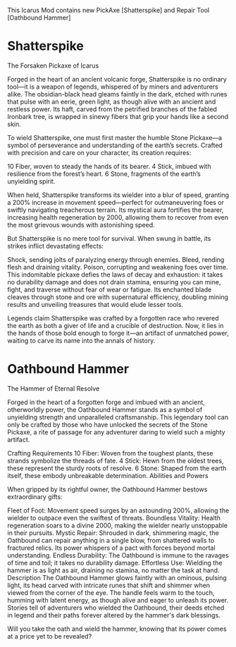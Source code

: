 This Icarus Mod contains new PickAxe [Shatterspike] and Repair Tool [Oathbound Hammer]

# Shatterspike
The Forsaken Pickaxe of Icarus

Forged in the heart of an ancient volcanic forge, Shatterspike is no ordinary tool—it is a weapon of legends, whispered of by miners and adventurers alike. The obsidian-black head gleams faintly in the dark, etched with runes that pulse with an eerie, green light, as though alive with an ancient and restless power. Its haft, carved from the petrified branches of the fabled Ironbark tree, is wrapped in sinewy fibers that grip your hands like a second skin.

To wield Shatterspike, one must first master the humble Stone Pickaxe—a symbol of perseverance and understanding of the earth’s secrets. Crafted with precision and care on your character, its creation requires:

10 Fiber, woven to steady the hands of its bearer.
4 Stick, imbued with resilience from the forest’s heart.
6 Stone, fragments of the earth’s unyielding spirit.

When held, Shatterspike transforms its wielder into a blur of speed, granting a 200% increase in movement speed—perfect for outmaneuvering foes or swiftly navigating treacherous terrain. Its mystical aura fortifies the bearer, increasing health regeneration by 2000, allowing them to recover from even the most grievous wounds with astonishing speed.

But Shatterspike is no mere tool for survival. When swung in battle, its strikes inflict devastating effects:

Shock, sending jolts of paralyzing energy through enemies.
Bleed, rending flesh and draining vitality.
Poison, corrupting and weakening foes over time.
This indomitable pickaxe defies the laws of decay and exhaustion: it takes no durability damage and does not drain stamina, ensuring you can mine, fight, and traverse without fear of wear or fatigue. Its enchanted blade cleaves through stone and ore with supernatural efficiency, doubling mining results and unveiling treasures that would elude lesser tools.

Legends claim Shatterspike was crafted by a forgotten race who revered the earth as both a giver of life and a crucible of destruction. Now, it lies in the hands of those bold enough to forge it—an artifact of unmatched power, waiting to carve its name into the annals of history.


# Oathbound Hammer
The Hammer of Eternal Resolve

Forged in the heart of a forgotten forge and imbued with an ancient, otherworldly power, the Oathbound Hammer stands as a symbol of unyielding strength and unparalleled craftsmanship. This legendary tool can only be crafted by those who have unlocked the secrets of the Stone Pickaxe, a rite of passage for any adventurer daring to wield such a mighty artifact.

Crafting Requirements
10 Fiber: Woven from the toughest plants, these strands symbolize the threads of fate.
4 Stick: Hewn from the oldest trees, these represent the sturdy roots of resolve.
6 Stone: Shaped from the earth itself, these embody unbreakable determination.
Abilities and Powers

When gripped by its rightful owner, the Oathbound Hammer bestows extraordinary gifts:

Fleet of Foot: Movement speed surges by an astounding 200%, allowing the wielder to outpace even the swiftest of threats.
Boundless Vitality: Health regeneration soars to a divine 2000, making the wielder nearly unstoppable in their pursuits.
Mystic Repair: Shrouded in dark, shimmering magic, the Oathbound can repair anything in a single blow, from shattered walls to fractured relics. Its power whispers of a pact with forces beyond mortal understanding.
Endless Durability: The Oathbound is immune to the ravages of time and toil; it takes no durability damage.
Effortless Use: Wielding the hammer is as light as air, draining no stamina, no matter the task at hand.
Description
The Oathbound Hammer glows faintly with an ominous, pulsing light, its head carved with intricate runes that shift and shimmer when viewed from the corner of the eye. The handle feels warm to the touch, humming with latent energy, as though alive and eager to unleash its power. Stories tell of adventurers who wielded the Oathbound, their deeds etched in legend and their paths forever altered by the hammer's dark blessings.

Will you take the oath and wield the hammer, knowing that its power comes at a price yet to be revealed?
